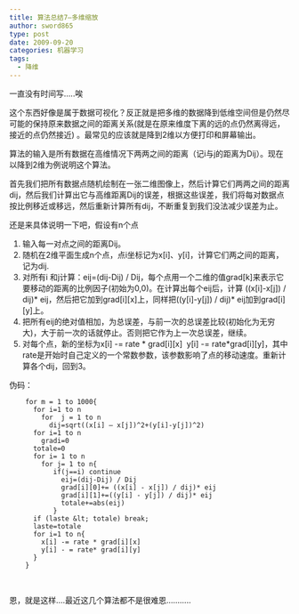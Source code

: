 ```yaml
---
title: 算法总结7—多维缩放
author: sword865
type: post
date: 2009-09-20
categories: 机器学习
tags:
  - 降维
---
```

一直没有时间写…..唉

这个东西好像是属于数据可视化？反正就是把多维的数据降到低维空间但是仍然尽可能的保持原来数据之间的距离关系(就是在原来维度下离的远的点仍然离得远，接近的点仍然接近) 。最常见的应该就是降到2维以方便打印和屏幕输出。

算法的输入是所有数据在高维情况下两两之间的距离（记i与j的距离为Dij）。现在以降到2维为例说明这个算法。

首先我们把所有数据点随机绘制在一张二维图像上，然后计算它们两两之间的距离dij，然后我们计算出它与高维距离Dij的误差，根据这些误差，我们将每对数据点按比例移近或移远，然后重新计算所有dij，不断重复到我们没法减少误差为止。

还是来具体说明一下吧，假设有n个点

  1. 输入每一对点之间的距离Dij。
  2. 随机在2维平面生成n个点，点i坐标记为x[i]、y[i]，计算它们两之间的距离，记为dij.
  3. 对所有i 和j计算：eij=(dij-Dij) / Dij，每个点用一个二维的值grad[k]来表示它要移动的距离的比例因子(初始为0,0)。在计算出每个eij后，计算 ((x[i]-x[j]) / dij)* eij，然后把它加到grad[i][x]上，同样把((y[i]-y[j]) / dij)* eij加到grad[i][y]上。
  4. 把所有eij的绝对值相加，为总误差，与前一次的总误差比较(初始化为无穷大)，大于前一次的话就停止。否则把它作为上一次总误差，继续。
  5. 对每个点，新的坐标为x[i] -= rate * grad[i][x]  y[i] -= rate*grad[i][y]，其中rate是开始时自己定义的一个常数参数，该参数影响了点的移动速度。重新计算各个dij，回到3。

伪码：
```
    for m = 1 to 1000{
      for i=1 to n
        for  j = 1 to n
          dij=sqrt((x[i] – x[j])^2+(y[i]-y[j])^2)
      for i=1 to n
        gradi=0
      totale=0
      for i= 1 to n
        for j= 1 to n{
           if(j==i) continue
             eij=(dij-Dij) / Dij
             grad[i][0]+= ((x[i] - x[j]) / dij)* eij
             grad[i][1]+=((y[i] - y[j]) / dij)* eij
             totale+=abs(eij)
           }
      if (laste &lt; totale) break;
      laste=totale
      for i=1 to n{
        x[i] -= rate * grad[i][x]
        y[i] - = rate* grad[i][y]
      }
    }
```

&nbsp;

恩，就是这样….最近这几个算法都不是很难恩………..


